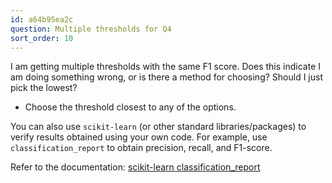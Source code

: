 ```yaml
---
id: a64b95ea2c
question: Multiple thresholds for Q4
sort_order: 10
---
```


I am getting multiple thresholds with the same F1 score. Does this indicate I am doing something wrong, or is there a method for choosing? Should I just pick the lowest?

- Choose the threshold closest to any of the options.

You can also use `scikit-learn` (or other standard libraries/packages) to verify results obtained using your own code. For example, use `classification_report` to obtain precision, recall, and F1-score.

Refer to the documentation: [scikit-learn classification_report](https://scikit-learn.org/stable/modules/generated/sklearn.metrics.classification_report.html)